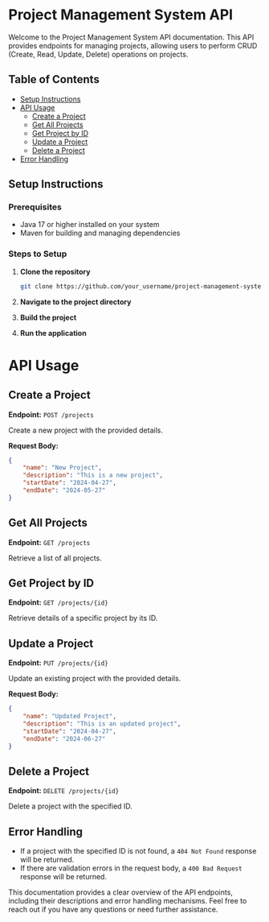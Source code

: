 # Project Management System API

Welcome to the Project Management System API documentation. This API provides endpoints for managing projects, allowing users to perform CRUD (Create, Read, Update, Delete) operations on projects.


## Table of Contents

- [Setup Instructions](#setup-instructions)
- [API Usage](#api-usage)
  - [Create a Project](#create-a-project)
  - [Get All Projects](#get-all-projects)
  - [Get Project by ID](#get-project-by-id)
  - [Update a Project](#update-a-project)
  - [Delete a Project](#delete-a-project)
- [Error Handling](#error-handling)

## Setup Instructions
### Prerequisites

- Java 17 or higher installed on your system
- Maven for building and managing dependencies

### Steps to Setup

1. **Clone the repository**

   ```bash
   git clone https://github.com/your_username/project-management-system.git
2. **Navigate to the project directory**
3. **Build the project**
4. **Run the application**

# API Usage

## Create a Project

**Endpoint:** `POST /projects`

Create a new project with the provided details.

**Request Body:**
```json
{
    "name": "New Project",
    "description": "This is a new project",
    "startDate": "2024-04-27",
    "endDate": "2024-05-27"
}


```
## Get All Projects

**Endpoint:** `GET /projects`

Retrieve a list of all projects.

## Get Project by ID

**Endpoint:** `GET /projects/{id}`

Retrieve details of a specific project by its ID.

## Update a Project

**Endpoint:** `PUT /projects/{id}`

Update an existing project with the provided details.

**Request Body:**
```json
{
    "name": "Updated Project",
    "description": "This is an updated project",
    "startDate": "2024-04-27",
    "endDate": "2024-06-27"
}
```
## Delete a Project

**Endpoint:** `DELETE /projects/{id}`

Delete a project with the specified ID.

## Error Handling

- If a project with the specified ID is not found, a `404 Not Found` response will be returned.
- If there are validation errors in the request body, a `400 Bad Request` response will be returned.

This documentation provides a clear overview of the API endpoints, including their descriptions and error handling mechanisms. Feel free to reach out if you have any questions or need further assistance.
